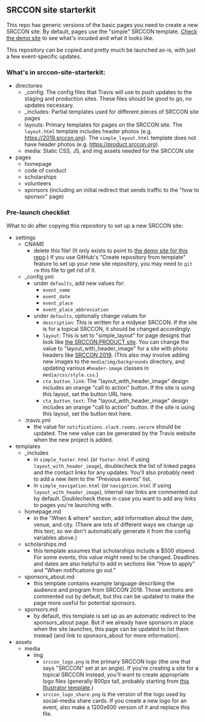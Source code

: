 ## SRCCON site starterkit

This repo has generic versions of the basic pages you need to create a new SRCCON site. By default, pages use the "simple" SRCCON template. [Check the demo site](http://site-starterkit.srccon.org) to see what's incuded and what it looks like.

This repository can be copied and pretty much be launched as-is, with just a few event-specific updates.

### What's in srccon-site-starterkit:
* directories
	* _config: The config files that Travis will use to push updates to the staging and production sites. These files should be good to go, no updates necessary.
	* _includes: Partial templates used for different pieces of SRCCON site pages
	* layouts: Primary templates for pages on the SRCCON site. The `layout.html` template includes header photos (e.g. https://2019.srccon.org). The `simple_layout.html` template does not have header photos (e.g. https://product.srccon.org).
	* media: Static CSS, JS, and img assets needed for the SRCCON site
* pages
	* homepage
	* code of conduct
	* scholarships
	* volunteers
	* sponsors (including an initial redirect that sends traffic to the "how to sponsor" page)

### Pre-launch checklist
What to do after copying this repository to set up a new SRCCON site:

* settings
	* CNAME
		* delete this file! (It only exists to point to [the demo site for this repo](http://site-starterkit.srccon.org).) If you use GitHub's "Create repository from template" feature to set up your new site repository, you may need to `git rm` this file to get rid of it.
	* _config.yml
		* under `defaults`, add new values for:
			 * `event_name`
			 * `event_date`
			 * `event_place`
			 * `event_place_abbreviation`
		* under `defaults`, optionally change values for 
			* `description`: This is written for a midyear SRCCON. If the site is for a topical SRCCON, it should be changed accordingly.
			* `layout`: This is set to "simple_layout" for page designs that look like [the SRCCON:PRODUCT site](https://product.srccon.org). You can change the value to "layout_with_header_image" for a site with photo headers like [SRCCON 2019](https://2019.srccon.org). (This also may involve adding new images to the `media/img/backgrounds` directory, and updating various `#header-image` classes in `media/css/style.css`.)
			* `cta_button_link`: The "layout_with_header_image" design includes an orange "call to action" button. If the site is using this layout, set the button URL here.
			* `cta_button_text`: The "layout_with_header_image" design includes an orange "call to action" button. If the site is using this layout, set the button text here.
	* .travis.yml
		* the value for `notifications.slack.rooms.secure` should be updated. The new value can be generated by the Travis website when the new project is added.
* templates
	* _includes
		* in `simple_footer.html` (or `footer.html` if using `layout_with_header_image`), doublecheck the list of linked pages and the contact links for any updates. You'll also probably need to add a new item to the "Previous events" list.
		* in `simple_navigation.html` (or `navigation.html` if using `layout_with_header_image`), internal nav links are commented out by default. Doublecheck these in case you want to add any links to pages you're launching with.
	* homepage.md
		* in the "When & where" section, add information about the date, venue, and city. (There are lots of different ways we change up this text, so we don't automatically generate it from the config variables above.)
    * scholarships.md
        * this template assumes that scholarships include a $500 stipend. For some events, this value might need to be changed. Deadlines and dates are also helpful to add in sections like "How to apply" and "When notifications go out."
    * sponsors_about.md
        * this template contains example language describing the audience and program from SRCCON 2018. Those sections are commented out by default, but this can be updated to make the page more useful for potential sponsors.
    * sponsors.md
        * by default, this template is set up as an automatic redirect to the sponsors_about page. But if we already have sponsors in place when the site launches, this page can be updated to list them instead (and link to sponsors_about for more information).
* assets
	* media
		* img
			* `srccon_logo.png` is the primary SRCCON logo (the one that says "SRCCON" set at an angle). If you're creating a site for a topical SRCCON instead, you'll want to create appropriate logo files (generally 800px tall, probably starting from [this Illustrator template](https://github.com/OpenNews/media-assets/blob/master/srccon/srccon_thematic_logo_template.ai).)
			* `srccon_logo_share.png` is the version of the logo used by social-media share cards. If you create a new logo for an event, also make a 1200x600 version of it and replace this file.
